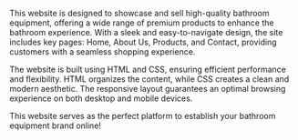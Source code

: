 
This website is designed to showcase and sell high-quality bathroom equipment, offering a wide range of premium products to enhance the bathroom experience. With a sleek and easy-to-navigate design, the site includes key pages: Home, About Us, Products, and Contact, providing customers with a seamless shopping experience.

The website is built using HTML and CSS, ensuring efficient performance and flexibility. HTML organizes the content, while CSS creates a clean and modern aesthetic. The responsive layout guarantees an optimal browsing experience on both desktop and mobile devices.

This website serves as the perfect platform to establish your bathroom equipment brand online!
